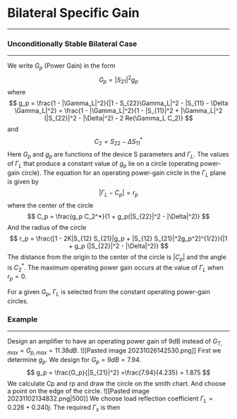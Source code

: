 # Bilateral Specific Gain
---

### Unconditionally Stable Bilateral Case
---
We write $G_p$ (Power Gain) in the form
$$ G_p = |S_{21}|^2 g_p $$
where
$$ g_p = \frac{1 - |\Gamma_L|^2}{|1 - S_{22}\Gamma_L|^2 - |S_{11} - \Delta \Gamma_L|^2} = \frac{1 - |\Gamma_L|^2}{1 - |S_{11}|^2 + |\Gamma_L|^2 (|S_{22}|^2 - |\Delta|^2) - 2 Re(\Gamma_L C_2)} $$
and
$$ C_2 = S_{22} - \Delta S_{11}^* $$
Here $G_p$ and $g_p$ are functions of the device S parameters and $\Gamma_L$. The values of $\Gamma_L$ that produce a constant value of $g_p$ lie on a circle (operating power-gain circle). The equation for an operating power-gain circle in the $\Gamma_L$ plane is given by
$$ |\Gamma_L - C_p| = r_p $$
where the center of the circle
$$ C_p = \frac{g_p C_2^*}{1 + g_p(|S_{22}|^2 - |\Delta|^2)} $$
And the radius of the circle
$$ r_p = \frac{[1 - 2K|S_{12} S_{21}|g_p + |S_{12} S_{21}|^2g_p^2]^{1/2}}{|1 + g_p (|S_{22}|^2 - |\Delta|^2)} $$
The distance from the origin to the center of the circle is $|C_p|$ and the angle is $C_2^*$. The maximum operating power gain occurs at the value of $\Gamma_L$ when $r_p = 0$. 

For a given $G_p$, $\Gamma_L$ is selected from the constant operating power-gain circles. 

### Example
---
Design an amplifier to have an operating power gain of 9dB instead of $G_{T,max} = G_{p,max} = 11.38dB$. 
![[Pasted image 20231026142530.png]]
First we determine $g_p$. We design for $G_p = 9dB = 7.94$.
$$ g_p = \frac{G_p}{|S_{21}|^2} =\frac{7.94}{4.235} = 1.875 $$
We calculate Cp and rp and draw the circle on the smith chart. And choose a point on the edge of the circle.
![[Pasted image 20231102134832.png|500]]
We choose load reflection coefficient $\Gamma_L = 0.226 + 0.240j$. The required $\Gamma_s$ is then
